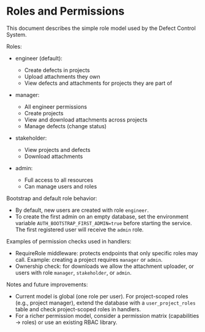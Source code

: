 # Roles and Permissions

This document describes the simple role model used by the Defect Control System.

Roles:

- engineer (default):
  - Create defects in projects
  - Upload attachments they own
  - View defects and attachments for projects they are part of

- manager:
  - All engineer permissions
  - Create projects
  - View and download attachments across projects
  - Manage defects (change status)

- stakeholder:
  - View projects and defects
  - Download attachments

- admin:
  - Full access to all resources
  - Can manage users and roles

Bootstrap and default role behavior:

- By default, new users are created with role `engineer`.
- To create the first admin on an empty database, set the environment variable `AUTH_BOOTSTRAP_FIRST_ADMIN=true` before starting the service. The first registered user will receive the `admin` role.

Examples of permission checks used in handlers:

- RequireRole middleware: protects endpoints that only specific roles may call. Example: creating a project requires `manager` or `admin`.
- Ownership check: for downloads we allow the attachment uploader, or users with role `manager`, `stakeholder`, or `admin`.

Notes and future improvements:

- Current model is global (one role per user). For project-scoped roles (e.g., project manager), extend the database with a `user_project_roles` table and check project-scoped roles in handlers.
- For a richer permission model, consider a permission matrix (capabilities -> roles) or use an existing RBAC library.
